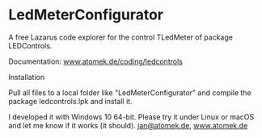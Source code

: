 # LedMeterConfigurator
A free Lazarus code explorer for the control TLedMeter of package LEDControls.

Documentation: www.atomek.de/coding/ledcontrols

Installation

Pull all files to a local folder like "LedMeterConfigurator"
and compile the package ledcontrols.lpk and install it.

I developed it with Windows 10 64-bit. Please try it under Linux or macOS and let me know
if it works (it should). jan@atomek.de, www.atomek.de

